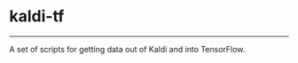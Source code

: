 # kaldi-tf
-----------------------

A set of scripts for getting data out of Kaldi and into TensorFlow.
